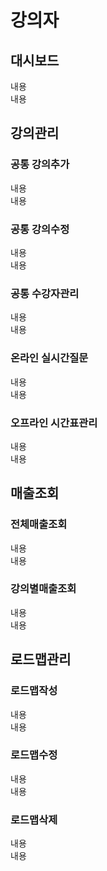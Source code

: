 # 강의자
## 대시보드
내용  
내용  
## 강의관리
### 공통 강의추가
내용  
내용  
### 공통 강의수정
내용  
내용 
### 공통 수강자관리
내용  
내용 
### 온라인 실시간질문
내용  
내용 
### 오프라인 시간표관리
내용  
내용 
## 매출조회
### 전체매출조회
내용  
내용 
### 강의별매출조회
내용  
내용 
## 로드맵관리
### 로드맵작성
내용  
내용 
### 로드맵수정
내용  
내용 
### 로드맵삭제
내용  
내용 
